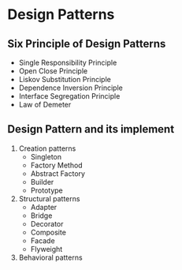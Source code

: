 # Design Patterns
## Six Principle of Design Patterns
- Single Responsibility Principle
- Open Close Principle
- Liskov Substitution Principle
- Dependence Inversion Principle
- Interface Segregation Principle
- Law of Demeter

## Design Pattern and its implement
1. Creation patterns
    * Singleton
    * Factory Method
    * Abstract Factory
    * Builder
    * Prototype
2. Structural patterns
    * Adapter
    * Bridge
    * Decorator
    * Composite
    * Facade
    * Flyweight
3. Behavioral patterns